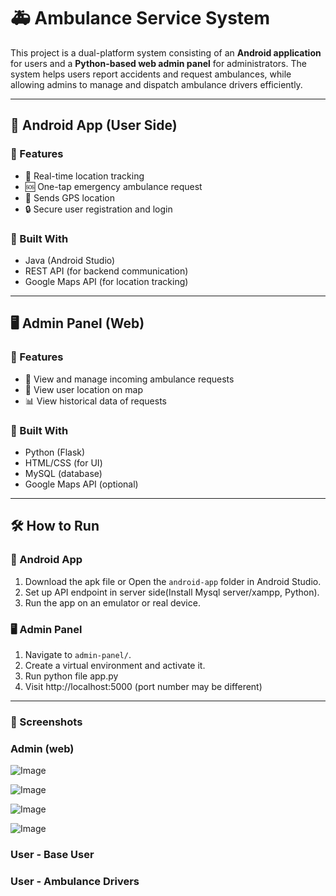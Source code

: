 # 🚑 Ambulance Service System

This project is a dual-platform system consisting of an **Android application** for users and a **Python-based web admin panel** for administrators. 
The system helps users report accidents and request ambulances, while allowing admins to manage and dispatch ambulance drivers efficiently.

---

## 📱 Android App (User Side)

### 🔹 Features
- 📍 Real-time location tracking
- 🆘 One-tap emergency ambulance request
- 📡 Sends GPS location
- 🔒 Secure user registration and login

### 🔧 Built With
- Java (Android Studio)
- REST API (for backend communication)
- Google Maps API (for location tracking)

---

## 🖥️ Admin Panel (Web)

### 🔹 Features
- 👥 View and manage incoming ambulance requests
- 📍 View user location on map
- 📊 View historical data of requests

### 🔧 Built With
- Python (Flask)
- HTML/CSS (for UI)
- MySQL (database)
- Google Maps API (optional)

---


## 🛠️ How to Run

### 📱 Android App
1. Download the apk file or Open the `android-app` folder in Android Studio.
2. Set up API endpoint in server side(Install Mysql server/xampp, Python).
4. Run the app on an emulator or real device.

### 🖥️ Admin Panel
1. Navigate to `admin-panel/`.
2. Create a virtual environment and activate it.
3. Run python file app.py
4. Visit http://localhost:5000 (port number may be different)

---

 
### 📸 Screenshots

### Admin (web)

![Image](https://github.com/user-attachments/assets/79000922-30d1-4645-88b4-4abbc89351b6)

![Image](https://github.com/user-attachments/assets/ea92c29f-4b03-4058-9d01-ce350f177340)

![Image](https://github.com/user-attachments/assets/34bc25b3-907a-4c40-8601-cacff0bf0e8c)

![Image](https://github.com/user-attachments/assets/561e1336-b932-461a-a068-b6e0e6829776)


### User - Base User

<!-- Uploading "doc_2025-05-16_15-13-58.mp4"... -->

### User - Ambulance Drivers

<!-- Uploading "doc_2025-05-16_15-13-45.mp4"... -->
